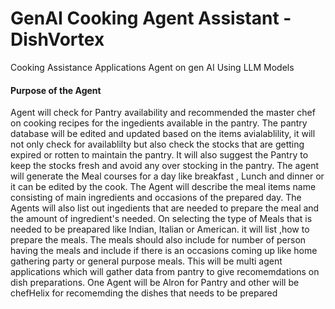 # GenAI Cooking Agent Assistant - DishVortex
Cooking Assistance Applications Agent on gen AI Using LLM Models

#### Purpose of the Agent
Agent will check for Pantry availability and recommended the master chef on cooking recipes for the ingedients available in the pantry. The pantry database will be edited and updated based on the items avialablility, it will not only check for availablilty but also check the stocks that are getting expired or rotten to maintain the pantry. It will also suggest the Pantry to keep the stocks fresh and avoid any over stocking in the pantry.
The agent will generate the Meal courses for a day like breakfast , Lunch and dinner or it can be edited by the cook. The Agent will describe the meal items name consisting of main ingredients and occasions of the prepared day. The Agents will also list out ingedients that are needed to prepare the meal and the amount of ingredient's needed. On selecting the type of Meals that is needed to be preapared like Indian, Italian or American. it will list ,how to prepare the meals.
The meals should also include for number of person having the meals and include if there is an occasions coming up like home gathering party or general purpose meals.
This will be multi agent applications which will gather data from pantry to give recomemdations on dish preparations. One Agent will be Alron for Pantry and other will be chefHelix for recomemding the dishes that needs to be prepared
